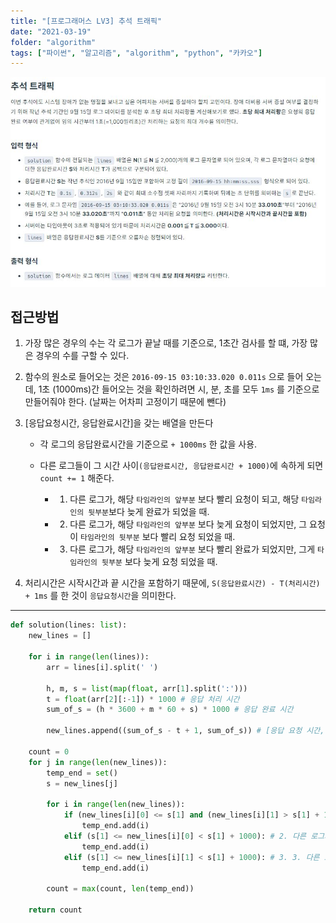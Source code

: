 ```yaml
---
title: "[프로그래머스 LV3] 추석 트래픽"
date: "2021-03-19"
folder: "algorithm"
tags: ["파이썬", "알고리즘", "algorithm", "python", "카카오"]
---
```


[![문제 설명](./images/traffic.jpg)](https://programmers.co.kr/learn/courses/30/lessons/17676)

## 접근방법
1. 가장 많은 경우의 수는 각 로그가 끝날 때를 기준으로, 1초간 검사를 할 떄, 가장 많은 경우의 수를 구할 수 있다.

2. 함수의 원소로 들어오는 것은 `2016-09-15 03:10:33.020 0.011s` 으로 들어 오는데, 1초 (1000ms)간 들어오는 것을 확인하려면 시, 분, 초를 모두 `1ms` 를 기준으로 만들어줘야 한다. (날짜는 어차피 고정이기 때문에 뺀다)

3. [응답요청시간, 응답완료시간]을 갖는 배열을 만든다
    - 각 로그의 응답완료시간을 기준으로 `+ 1000ms` 한 값을 사용.
   
    - 다른 로그들이 그 시간 사이`(응답완료시간, 응답완료시간 + 1000)`에 속하게 되면 `count += 1` 해준다.
        - 1. 다른 로그가, 해당 `타임라인의 앞부분` 보다 빨리 요청이 되고, 해당 `타임라인의 뒷부분`보다 늦게 완료가 되었을 때.
        
        - 2. 다른 로그가, 해당 `타임라인의 앞부분` 보다 늦게 요청이 되었지만, 그 요청이 `타임라인의 뒷부분` 보다 빨리 요청 되었을 때.

        - 3. 다른 로그가, 해당 `타임라인의 앞부분` 보다 빨리 완료가 되었지만, 그게 `타임라인의 뒷부분` 보다 늦게 요청 되었을 때.


4. 처리시간은 시작시간과 끝 시간을 포함하기 때문에, `S(응답완료시간) - T(처리시간) + 1ms` 를 한 것이 `응답요청시간`을 의미한다.

-----

```py
def solution(lines: list):
    new_lines = []

    for i in range(len(lines)):
        arr = lines[i].split(' ')
        
        h, m, s = list(map(float, arr[1].split(':'))) 
        t = float(arr[2][:-1]) * 1000 # 응답 처리 시간
        sum_of_s = (h * 3600 + m * 60 + s) * 1000 # 응답 완료 시간

        new_lines.append((sum_of_s - t + 1, sum_of_s)) # [응답 요청 시간, 응답 완료 시간]

    count = 0
    for j in range(len(new_lines)):
        temp_end = set()
        s = new_lines[j]

        for i in range(len(new_lines)):
            if (new_lines[i][0] <= s[1] and (new_lines[i][1] > s[1] + 1000)): # 1. 다른 로그가, 해당 `타임라인의 앞부분` 보다 빨리 요청이 되고, 해당 `타임라인의 뒷부분`보다 늦게 완료가 되었을 때.
                temp_end.add(i)
            elif (s[1] <= new_lines[i][0] < s[1] + 1000): # 2. 다른 로그가, 해당 `타임라인의 앞부분` 보다 늦게 요청이 되었지만, 그 요청이 `타임라인의 뒷부분` 보다 빨리 요청 되었을 때.
                temp_end.add(i)
            elif (s[1] <= new_lines[i][1] < s[1] + 1000): # 3. 3. 다른 로그가, 해당 `타임라인의 앞부분` 보다 빨리 완료가 되었지만, 그게 `타임라인의 뒷부분` 보다 늦게 요청 되었을 때.
                temp_end.add(i)

        count = max(count, len(temp_end))

    return count
```